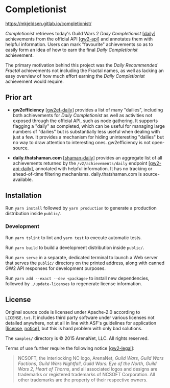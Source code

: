 # Completionist

<https://mkjeldsen.gitlab.io/completionist/>

*Completionist* retrieves today's Guild Wars 2 *Daily Completionist* [[daily]]
achievements from the official API [[gw2-api]] and annotates them with helpful
information. Users can mark "favourite" achievements so as to easily form an
idea of how to earn the final *Daily Completionist* achievement.

The primary motivation behind this project was the *Daily Recommended Fractal*
achievements not including the Fractal names, as well as lacking an easy
overview of how much effort earning the *Daily Completionist* achievement
would require.

## Prior art

- **gw2efficiency** [[gw2ef-daily]] provides a list of many "dailies",
  including both achievements for *Daily Completionist* as well as activities
  not exposed through the official API, such as node gathering. It supports
  flagging a "daily" as completed, which can be useful for managing large
  numbers of "dailies" but is substantially less useful when dealing with just
  a few. It provides a mechanism for hiding uninteresting "dailies" but no way
  to draw attention to interesting ones. gw2efficiency is not open-source.

- **daily.thatshaman.com** [[shaman-daily]] provides an aggregate list of all
  achievements returned by the `/v2/achievements/daily` endpoint
  [[gw2-api-daily]], annotated with helpful information. It has no tracking or
  ahead-of-time filtering mechanisms. daily.thatshaman.com is source-available.

## Installation

Run `yarn install` followed by `yarn production` to generate a production
distribution inside `public/`.

### Development

Run `yarn tslint` to lint and `yarn test` to execute automatic tests.

Run `yarn build` to build a development distribution inside `public/`.

Run `yarn serve` in a separate, dedicated terminal to launch a Web server that
serves the `public/` directory on the printed address, along with canned GW2 API
responses for development purposes.

Run `yarn add --exact --dev <package>` to install new dependencies, followed
by `./update-licenses` to regenerate license information.

## License

Original source code is licensed under Apache-2.0 according to `LICENSE.txt`.
It includes third party software under various licenses not detailed anywhere,
not at all in line with ASF's guidelines for application [[license], [notice]],
but this is hard problem with only bad solutions.

The `samples/` directory is © 2015 ArenaNet, LLC. All rights reserved.

Terms of use further require the following notice [[gw2-legal]]:

> NCSOFT, the interlocking NC logo, ArenaNet, *Guild Wars*, *Guild Wars
> Factions*, *Guild Wars Nightfall*, *Guild Wars: Eye of the North*, *Guild
> Wars 2*, *Heart of Thorns*, and all associated logos and designs are
> trademarks or registered trademarks of NCSOFT Corporation. All other
> trademarks are the property of their respective owners.

[daily]: https://wiki.guildwars2.com/wiki/Daily
[gw2-api-daily]: https://wiki.guildwars2.com/wiki/API:2/achievements/daily
[gw2-api]: https://wiki.guildwars2.com/wiki/API:Main
[gw2-legal]: https://www.guildwars2.com/en/legal/guild-wars-2-content-terms-of-use/
[gw2ef-daily]: https://gw2efficiency.com/daily
[license]: https://www.apache.org/dev/apply-license.html#new "Applying the license to new software"
[notice]: https://www.apache.org/legal/src-headers.html#notice "NOTICE file"
[shaman-daily]: https://www.thatshaman.com/tools/daily/
